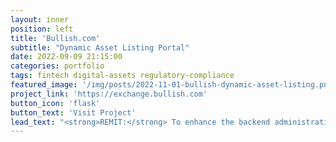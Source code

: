 ```yaml
---
layout: inner
position: left
title: 'Bullish.com'
subtitle: "Dynamic Asset Listing Portal"
date: 2022-09-09 21:15:00
categories: portfolio
tags: fintech digital-assets regulatory-compliance
featured_image: '/img/posts/2022-11-01-bullish-dynamic-asset-listing.png'
project_link: 'https://exchange.bullish.com'
button_icon: 'flask'
button_text: 'Visit Project'
lead_text: "<strong>REMIT:</strong> To enhance the backend administrative controls of the Bullish.com trading engine and webapp with an asset listing admin portal that enables turnkey listing, delisting, and management of tradable assets."
---
```

